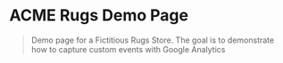 # ACME Rugs Demo Page
> Demo page for a Fictitious Rugs Store. The goal is to demonstrate how to capture custom events with Google Analytics

